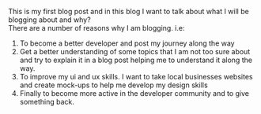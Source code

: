This is my first blog post and in this blog I want to talk about what I will be blogging about and why? <br>
There are a number of reasons why I am blogging. i.e:
<br>
<ol>
<li>To become a better developer and post my journey along the way</li>
<li>Get a better understanding of some topics that I am not too sure about and try to explain it in a blog post helping me to understand it along the way.</li>
<li>To improve my ui and ux skills. I want to take local businesses websites and create mock-ups to help me develop my design skills</li>
<li>Finally to become more active in the developer community and to give something back.</li>
</ol>